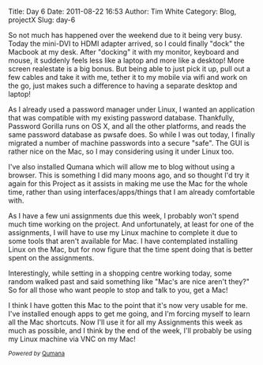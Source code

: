 Title: Day 6
Date: 2011-08-22 16:53
Author: Tim White
Category: Blog, projectX
Slug: day-6

So not much has happened over the weekend due to it being very busy.
Today the mini-DVI to HDMI adapter arrived, so I could finally "dock"
the Macbook at my desk. After "docking" it with my monitor, keyboard and
mouse, it suddenly feels less like a laptop and more like a desktop!
More screen realestate is a big bonus. But being able to just pick it
up, pull out a few cables and take it with me, tether it to my mobile
via wifi and work on the go, just makes such a difference to having a
separate desktop and laptop!

As I already used a password manager under Linux, I wanted an
application that was compatible with my existing password database.
Thankfully, Password Gorilla runs on OS X, and all the other platforms,
and reads the same password database as pwsafe does. So while I was out
today, I finally migrated a number of machine passwords into a secure
"safe". The GUI is rather nice on the Mac, so I may considering using it
under Linux too.

I've also installed Qumana which will allow me to blog without using a
browser. This is something I did many moons ago, and so thought I'd try
it again for this Project as it assists in making me use the Mac for the
whole time, rather than using interfaces/apps/things that I am already
comfortable with.

As I have a few uni assignments due this week, I probably won't spend
much time working on the project. And unfortunately, at least for one of
the assignments, I will have to use my Linux machine to complete it due
to some tools that aren't available for Mac. I have contemplated
installing Linux on the Mac, but for now figure that the time spent
doing that is better spent on the assignments.

Interestingly, while setting in a shopping centre working today, some
random walked past and said something like "Mac's are nice aren't they?"
So for all those who want people to stop and talk to you, get a Mac!

I think I have gotten this Mac to the point that it's now very usable
for me. I've installed enough apps to get me going, and I'm forcing
myself to learn all the Mac shortcuts. Now I'll use it for all my
Assignments this week as much as possible, and I think by the end of the
week, I'll probably be using my Linux machine via VNC on my Mac!

<small>*Powered by* [Qumana][]</small>

  [Qumana]: http://www.qumana.com/

